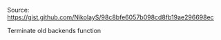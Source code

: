 Source: https://gist.github.com/NikolayS/98c8bfe6057b098cd8fb19ae296698ec

Terminate old backends function
